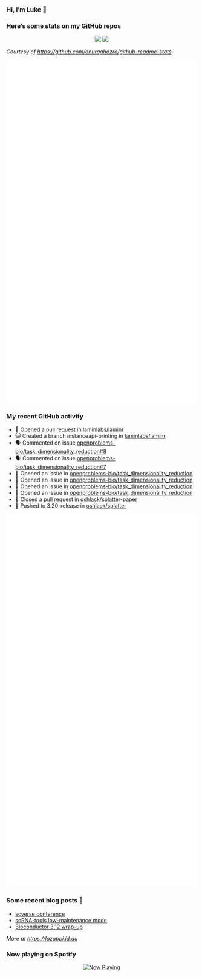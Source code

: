
<!-- README.md is generated from README.Rmd. Please edit that file -->

### Hi, I’m Luke 👋

<!--
**lazappi/lazappi** is a ✨ _special_ ✨ repository because its `README.md` (this file) appears on your GitHub profile.
&#10;Here are some ideas to get you started:
&#10;- 🔭 I’m currently working on ...
- 🌱 I’m currently learning ...
- 👯 I’m looking to collaborate on ...
- 🤔 I’m looking for help with ...
- 💬 Ask me about ...
- 📫 How to reach me: ...
- 😄 Pronouns: ...
- ⚡ Fun fact: ...
-->

### Here’s some stats on my GitHub repos

<p align="center">
<img src="https://github-readme-stats.vercel.app/api?username=lazappi&count_private=true&show_icons=true&theme=buefy&hide_title=True">
<img src="https://github-readme-stats.vercel.app/api/top-langs/?username=lazappi&hide=html&theme=buefy&layout=compact">
</p>

*Courtesy of <https://github.com/anuraghazra/github-readme-stats>*

<p align="center" style="width:100%;">
<img src="https://github.com/lazappi/lazappi/raw/main/github-intro.svg">
</p>

### My recent GitHub activity

- 🤔 Opened a pull request in
  [laminlabs/laminr](https://github.com/laminlabs/laminr)
- 😺 Created a branch instanceapi-printing in
  [laminlabs/laminr](https://github.com/laminlabs/laminr)
- 🗣 Commented on issue
  [openproblems-bio/task_dimensionality_reduction#8](https://github.com/openproblems-bio/task_dimensionality_reduction#8)
- 🗣 Commented on issue
  [openproblems-bio/task_dimensionality_reduction#7](https://github.com/openproblems-bio/task_dimensionality_reduction#7)
- 🤔 Opened an issue in
  [openproblems-bio/task_dimensionality_reduction](https://github.com/openproblems-bio/task_dimensionality_reduction)
- 🤔 Opened an issue in
  [openproblems-bio/task_dimensionality_reduction](https://github.com/openproblems-bio/task_dimensionality_reduction)
- 🤔 Opened an issue in
  [openproblems-bio/task_dimensionality_reduction](https://github.com/openproblems-bio/task_dimensionality_reduction)
- 🤔 Opened an issue in
  [openproblems-bio/task_dimensionality_reduction](https://github.com/openproblems-bio/task_dimensionality_reduction)
- 🎊 Closed a pull request in
  [oshlack/splatter-paper](https://github.com/oshlack/splatter-paper)
- 📨 Pushed to 3.20-release in
  [oshlack/splatter](https://github.com/oshlack/splatter)

<p align="center" style="width:100%;">
<img src="https://github.com/lazappi/lazappi/raw/main/github-status.svg">
</p>

### Some recent blog posts 📝

- [scverse
  conference](https://lazappi.id.au/posts/2024-09-15-scverse-conference/)
- [scRNA-tools low-maintenance
  mode](https://lazappi.id.au/posts/2024-03-04-scRNAtools-low-maintenance/)
- [Bioconductor 3.12
  wrap-up](https://lazappi.id.au/posts/2020-10-30-bioconductor-3-12-wrap-up/)

*More at <https://lazappi.id.au>*

<!-- ### My latest tweet 👇 and retweet 👉 -->

### Now playing on Spotify

<p align="center">
<a href="https://now-playing-profile.lazappi.vercel.app/now-playing?open">
<img src="https://now-playing-profile.lazappi.vercel.app/now-playing" width="256" height="64" alt="Now Playing">
</a>
</p>
